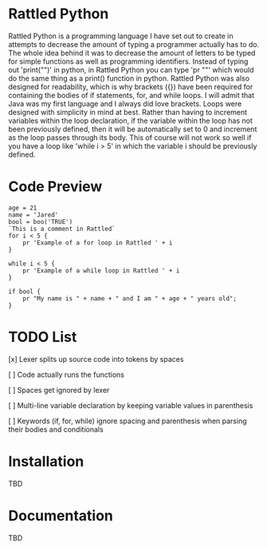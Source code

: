 # Rattled Python
Rattled Python is a programming language I have set out to create
in attempts to decrease the amount of typing a programmer actually
has to do. The whole idea behind it was to decrease the amount of
letters to be typed for simple functions as well as programming
identifiers. Instead of typing out 'print("")' in python, in Rattled
Python you can type 'pr ""' which would do the same thing as a print()
function in python. Rattled Python was also designed for readability,
which is why brackets ({}) have been required for containing the bodies of
if statements, for, and while loops. I will admit that Java was my
first language and I always did love brackets. Loops were designed with
simplicity in mind at best. Rather than having to increment variables
within the loop declaration, if the variable within the loop has not
been previously defined, then it will be automatically set to 0 and
increment as the loop passes through its body. This of course will not
work so well if you have a loop like 'while i > 5' in which the variable
i should be previously defined.
# Code Preview
```
age = 21
name = 'Jared'
bool = boo('TRUE')
`This is a comment in Rattled`
for i < 5 {
    pr 'Example of a for loop in Rattled ' + i
}

while i < 5 {
    pr 'Example of a while loop in Rattled ' + i
}

if bool {
    pr "My name is " + name + " and I am " + age + " years old";
}
```
# TODO List
[x] Lexer splits up source code into tokens by spaces

[ ] Code actually runs the functions

[ ] Spaces get ignored by lexer

[ ] Multi-line variable declaration by keeping variable values in parenthesis

[ ] Keywords (if, for, while) ignore spacing and parenthesis when parsing
their bodies and conditionals
# Installation
TBD
# Documentation
TBD